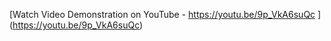 [Watch Video Demonstration on YouTube - https://youtu.be/9p_VkA6suQc ] (https://youtu.be/9p_VkA6suQc)
